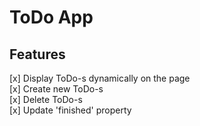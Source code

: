 # ToDo App  

## Features  

[x] Display ToDo-s dynamically on the page  
[x] Create new ToDo-s  
[x] Delete ToDo-s  
[x] Update 'finished' property  
